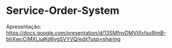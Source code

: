 # Service-Order-System

Apresentação: https://docs.google.com/presentation/d/13SMfnvDMVIifxfsu9jmB-bhXwcCiMXLsaKd6ygSVYVQ/edit?usp=sharing
